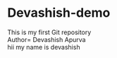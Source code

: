 # Devashish-demo
This is my first Git repository
<br>
Author= Devashish Apurva
<br>
<Hello world> 
hii my name is devashish
